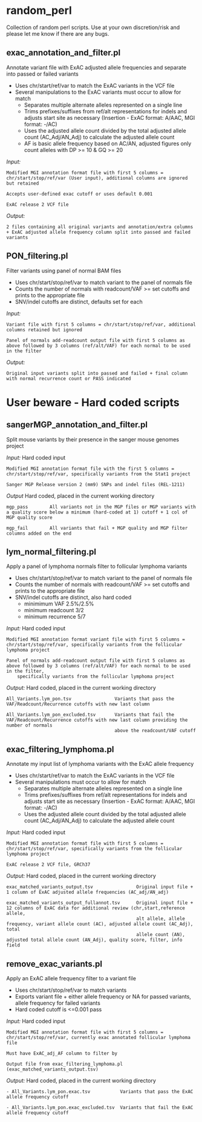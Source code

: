 random_perl
===========
Collection of random perl scripts. Use at your own discretion/risk and please let me know if there are any bugs.

exac_annotation_and_filter.pl
-----------------------------
Annotate variant file with ExAC adjusted allele frequencies and separate into passed or failed variants
- Uses chr/start/ref/var to match the ExAC variants in the VCF file
- Several manipulations to the ExAC variants must occur to allow for match
    - Separates multiple alternate alleles represented on a single line
    - Trims prefixes/suffixes from ref/alt representations for indels and adjusts start site as necessary (Insertion - ExAC format: A/AAC, MGI format: -/AC)
    - Uses the adjusted allele count divided by the total adjusted allele count (AC_Adj/AN_Adj) to calculate the adjusted allele count
    - AF is basic allele frequency based on AC/AN, adjusted figures only count alleles with DP >= 10 & GQ >= 20

*Input:*

    Modified MGI annotation format file with first 5 columns = chr/start/stop/ref/var (User input), additional columns are ignored but retained
    
    Accepts user-defined exac cutoff or uses default 0.001
    
    ExAC release 2 VCF file

*Output:*
    
    2 files containing all original variants and annotation/extra columns + ExAC adjusted allele frequency column split into passed and failed variants


PON_filtering.pl
----------------
Filter variants using panel of normal BAM files 
- Uses chr/start/stop/ref/var to match variant to the panel of normals file
- Counts the number of normals with readcount/VAF >= set cutoffs and prints to the appropriate file
- SNV/indel cutoffs are distinct, defaults set for each

*Input:*
    
    Variant file with first 5 columns = chr/start/stop/ref/var, additional columns retained but ignored
    
    Panel of normals add-readcount output file with first 5 columns as above followed by 3 columns (ref/alt/VAF) for each normal to be used in the filter
*Output:*
    
    Original input variants split into passed and failed + final column with normal recurrence count or PASS indicated


 

**User beware - Hard coded scripts**
====================================
sangerMGP_annotation_and_filter.pl
----------------------------------
Split mouse variants by their presence in the sanger mouse genomes project

*Input:* Hard coded input

    Modified MGI annotation format file with the first 5 columns = chr/start/stop/ref/var, specifically variants from the Stat1 project

    Sanger MGP Release version 2 (mm9) SNPs and indel files (REL-1211)
*Output* Hard coded, placed in the current working directory

    mgp_pass        All variants not in the MGP files or MGP variants with a quality score below a minimum (hard-coded at 1) cutoff + 1 col of MGP quality score

    mgp_fail        All variants that fail + MGP quality and MGP filter columns added on the end


lym_normal_filtering.pl
-----------------------
Apply a panel of lymphoma normals filter to follicular lymphoma variants
- Uses chr/start/stop/ref/var to match variant to the panel of normals file
- Counts the number of normals with readcount/VAF >= set cutoffs and prints to the appropriate file
- SNV/indel cutoffs are distinct, also hard coded
    - minimimum VAF 2.5%/2.5%
    - minimum readcount 3/2
    - minimum recurrence 5/7 

*Input:* Hard coded input

    Modified MGI annotation format variant file with first 5 columns = chr/start/stop/ref/var, specifically variants from the follicular lymphoma project

    Panel of normals add-readcount output file with first 5 columns as above followed by 3 columns (ref/alt/VAF) for each normal to be used in the filter,
        specifically variants from the follicular lymphoma project
*Output:* Hard coded, placed in the current working directory

    All_Variants.lym_pon.tsv                Variants that pass the VAF/Readcount/Recurrence cutoffs with new last column

    All_Variants.lym_pon_excluded.tsv       Variants that fail the VAF/Readcount/Recurrence cutoffs with new last column providing the number of normals 
                                            above the readcount/VAF cutoff


exac_filtering_lymphoma.pl
--------------------------
Annotate my input list of lymphoma variants with the ExAC allele frequency
- Uses chr/start/ref/var to match the ExAC variants in the VCF file
- Several manipulations must occur to allow for match
    - Separates multiple alternate alleles represented on a single line
    - Trims prefixes/suffixes from ref/alt representations for indels and adjusts start site as necessary (Insertion - ExAC format: A/AAC, MGI format: -/AC)
    - Uses the adjusted allele count divided by the total adjusted allele count (AC_Adj/AN_Adj) to calculate the adjusted allele count

*Input:* Hard coded input
    
    Modified MGI annotation format file with first 5 columns = chr/start/stop/ref/var, specifically variants from the follicular lymphoma project

    ExAC release 2 VCF file, GRCh37
*Output:* Hard coded, placed in the current working directory

    exac_matched_variants_output.tsv                Original input file + 1 column of ExAC adjusted allele frequencies (AC_adj/AN_adj)
    
    exac_matched_variants_output_fullannot.tsv      Original input file + 12 columns of ExAC data for additional review (chr,start,reference allele,
                                                    alt allele, allele frequency, variant allele count (AC), adjusted allele count (AC_Adj), total
                                                    allele count (AN), adjusted total allele count (AN_Adj), quality score, filter, info field

remove_exac_variants.pl
-----------------------
Apply an ExAC allele frequency filter to a variant file
- Uses chr/start/stop/ref/var to match variants
- Exports variant file + either allele frequency or NA for passed variants, allele frequency for failed variants
- Hard coded cutoff is <=0.001 pass

*Input:* Hard coded input
    
    Modified MGI annotation format file with first 5 columns = chr/start/stop/ref/var, currently exac annotated follicular lymphoma file
    
    Must have ExAC_adj_AF column to filter by
    
    Output file from exac_filtering_lymphoma.pl (exac_matched_variants_output.tsv)

*Output:* Hard coded, placed in the current working directory
    
    - All_Variants.lym_pon.exac.tsv           Variants that pass the ExAC allele frequency cutoff 
    
    - All_Variants.lym_pon.exac_excluded.tsv  Variants that fail the ExAC allele frequency cutoff

